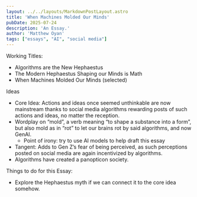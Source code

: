 ```yaml
---
layout: ../../layouts/MarkdownPostLayout.astro
title: 'When Machines Molded Our Minds'
pubDate: 2025-07-24
description: 'An Essay.'
author: 'Matthew Oyan'
tags: ["essays", "AI", "social media"]
---
```


Working Titles:
- Algorithms are the New Hephaestus
- The Modern Hephaestus Shaping our Minds is Math
- When Machines Molded Our Minds (selected)

Ideas
- Core Idea: Actions and ideas once seemed unthinkable are now mainstream thanks to social media algorithms rewarding posts of such actions and ideas, no matter the reception.
- Wordplay on “mold”, a verb meaning “to shape a substance into a form”, but also mold as in “rot” to let our brains rot by said algorithms, and now GenAI.
    - Point of irony: try to use AI models to help draft this essay
- Tangent: Adds to Gen Z’s fear of being perceived, as such perceptions posted on social media are again      incentivized by algorithms.
- Algorithms have created a panopticon society.

Things to do for this Essay:
- Explore the Hephaestus myth if we can connect it to the core idea somehow.







